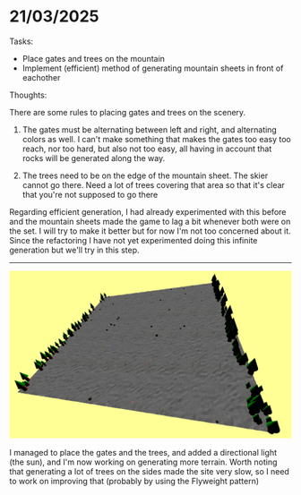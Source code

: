 # 21/03/2025

Tasks:
- Place gates and trees on the mountain
- Implement (efficient) method of generating mountain sheets in front of eachother

Thoughts:

There are some rules to placing gates and trees on the scenery.

1. The gates must be alternating between left and right, and alternating colors as well. I can't make something that makes the gates too easy too reach, nor too hard, but also not too easy, all having in account that rocks will be generated along the way.

2. The trees need to be on the edge of the mountain sheet. The skier cannot go there. Need a lot of trees covering that area so that it's clear that you're not supposed to go there

Regarding efficient generation, I had already experimented with this before and the mountain sheets made the game to lag a bit whenever both were on the set. I will try to make it better but for now I'm not too concerned about it. Since the refactoring I have not yet experimented doing this infinite generation but we'll try in this step.

-----

![alt text](image-15.png)

I managed to place the gates and the trees, and added a directional light (the sun), and I'm now working on generating more terrain. Worth noting that generating a lot of trees on the sides made the site very slow, so I need to work on improving that (probably by using the Flyweight pattern)